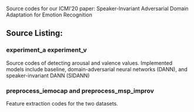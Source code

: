 Source codes for our ICMI'20 paper: Speaker-Invariant Adversarial Domain Adaptation for Emotion Recognition

## Source Listing:
### experiment_a experiment_v
Source codes of detecting arousal and valence values. Implemented models include baseline, domain-adversarial neural networks (DANN), and speaker-invariant DANN (SIDANN)
### preprocess_iemocap and preprocess_msp_improv
Feature extraction codes for the two datasets.
